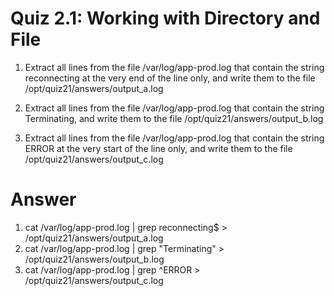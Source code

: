 # Quiz 2.1: Working with Directory and File
1. Extract all lines from the file /var/log/app-prod.log that contain the string reconnecting at the very end of the line only, and write them to the file /opt/quiz21/answers/output_a.log

2. Extract all lines from the file /var/log/app-prod.log that contain the string Terminating, and write them to the file /opt/quiz21/answers/output_b.log

3. Extract all lines from the file /var/log/app-prod.log that contain the string ERROR at the very start of the line only, and write them to the file /opt/quiz21/answers/output_c.log

# Answer
1. cat /var/log/app-prod.log | grep reconnecting$ > /opt/quiz21/answers/output_a.log
2. cat /var/log/app-prod.log | grep "Terminating" > /opt/quiz21/answers/output_b.log
3. cat /var/log/app-prod.log | grep ^ERROR > /opt/quiz21/answers/output_c.log
